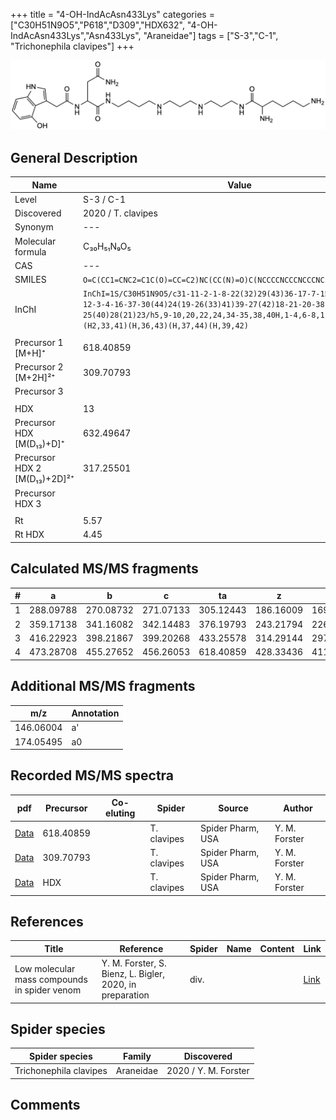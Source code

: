 +++
title = "4-OH-IndAcAsn433Lys"
categories = ["C30H51N9O5","P618","D309","HDX632",
"4-OH-IndAcAsn433Lys","Asn433Lys",
"Araneidae"]
tags = ["S-3","C-1",
"Trichonephila clavipes"]
+++

![](/img/4-OH-IndAcAsn433Lys.png)

## General Description

| Name                       | Value              |
|----------------------------|--------------------|
| Level                      | S-3 / C-1          |
| Discovered                 | 2020 / T. clavipes |
| Synonym                    | ---                |
| Molecular formula          | C₃₀H₅₁N₉O₅                   |
| CAS                        | ---                |
| SMILES | `O=C(CC1=CNC2=C1C(O)=CC=C2)NC(CC(N)=O)C(NCCCCNCCCNCCCNC(C(CCCCN)N)=O)=O`  |
| InChI  | `InChI=1S/C30H51N9O5/c31-11-2-1-8-22(32)29(43)36-17-7-15-35-14-6-13-34-12-3-4-16-37-30(44)24(19-26(33)41)39-27(42)18-21-20-38-23-9-5-10-25(40)28(21)23/h5,9-10,20,22,24,34-35,38,40H,1-4,6-8,11-19,31-32H2,(H2,33,41)(H,36,43)(H,37,44)(H,39,42)`  |
|                            |                    |
| Precursor 1 [M+H]⁺         | 618.40859                   |
| Precursor 2 [M+2H]²⁺       | 309.70793                   |
| Precursor 3                |                    |
|                            |                    |
| HDX                        | 13                   |
| Precursor HDX   [M(D₁₃)+D]⁺   | 632.49647                   |
| Precursor HDX 2 [M(D₁₃)+2D]²⁺ | 317.25501                   |
| Precursor HDX 3            |                    |
|                            |                    |
| Rt                         | 5.57                   |
| Rt HDX                     | 4.45                   |

## Calculated MS/MS fragments

| # | a         | b         | c         | ta        | z         | y         | tz        |
|---|-----------|-----------|-----------|-----------|-----------|-----------|-----------|
| 1 | 288.09788 | 270.08732 | 271.07133 | 305.12443 | 186.16009 | 169.13354 | 203.18664 |
| 2 | 359.17138 | 341.16082 | 342.14483 | 376.19793 | 243.21794 | 226.19139 | 260.24449 |
| 3 | 416.22923 | 398.21867 | 399.20268 | 433.25578 | 314.29144 | 297.26489 | 331.31799 |
| 4 | 473.28708 | 455.27652 | 456.26053 | 618.40859 | 428.33436 | 411.30782 | 445.36091 |

## Additional MS/MS fragments

| m/z | Annotation |
|-----|------------|
| 146.06004    | a'   |
| 174.05495    | a0   |

## Recorded MS/MS spectra

| pdf                                             | Precursor | Co-eluting | Spider      | Source                       | Author        |
|-------------------------------------------------|-----------|------------|-------------|------------------------------|---------------|
| [Data](/pdf/N-clavipes/618_4-OH-IndAcAsn433Lys_Nc.pdf) | 618.40859 |           | T. clavipes | Spider Pharm, USA | Y. M. Forster |
| [Data](/pdf/N-clavipes/618_4-OH-IndAcAsn433Lys_Nc_2.pdf) | 309.70793 |           | T. clavipes | Spider Pharm, USA | Y. M. Forster |
| [Data](/pdf/N-clavipes/618_4-OH-IndAcAsn433Lys_Nc_HDX.pdf) | HDX |           | T. clavipes | Spider Pharm, USA | Y. M. Forster |


## References

| Title | Reference | Spider | Name | Content | Link |
|-------|-----------|--------|------|---------|------|
| Low molecular mass compounds in spider venom      | Y. M. Forster, S. Bienz, L. Bigler, 2020, in preparation          | div.       |   |   | [Link](unknown) |

## Spider species

| Spider species     | Family     | Discovered           |
|--------------------|------------|----------------------|
| Trichonephila clavipes | Araneidae | 2020 / Y. M. Forster |


## Comments